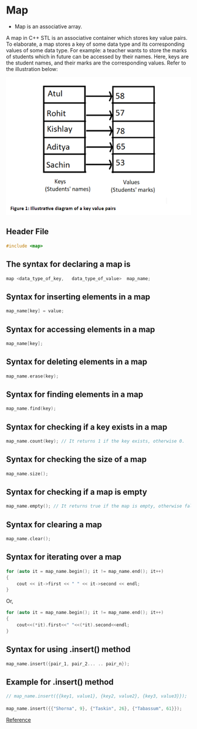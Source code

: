# Map

- Map is an associative array.

A map in C++ STL is an associative container which stores key value pairs. To elaborate, a map stores a key of some data type and its corresponding values of some data type. For example: a teacher wants to store the marks of students which in future can be accessed by their names. Here, keys are the student names, and their marks are the corresponding values. Refer to the illustration below:

![Map Illustration](https://github.com/Tayeb-Ahmed-TAS/Images/blob/b167183e26902ce042f77a5ff2708a3200fb7928/map.png)

## Header File

```cpp
#include <map>
```

## The syntax for declaring a map is

```cpp
map <data_type_of_key,   data_type_of_value>  map_name;
```

## Syntax for inserting elements in a map

```cpp
map_name[key] = value;
```

## Syntax for accessing elements in a map

```cpp
map_name[key];
```

## Syntax for deleting elements in a map

```cpp
map_name.erase(key);
```

## Syntax for finding elements in a map

```cpp
map_name.find(key);
```

## Syntax for checking if a key exists in a map

```cpp
map_name.count(key); // It returns 1 if the key exists, otherwise 0.
```

## Syntax for checking the size of a map

```cpp
map_name.size();
```

## Syntax for checking if a map is empty

```cpp
map_name.empty(); // It returns true if the map is empty, otherwise false.
```

## Syntax for clearing a map

```cpp
map_name.clear();
```

## Syntax for iterating over a map

```cpp
for (auto it = map_name.begin(); it != map_name.end(); it++)
{
    cout << it->first << " " << it->second << endl;
}
```

Or,

```cpp
for (auto it = map_name.begin(); it != map_name.end(); it++)
{
    cout<<(*it).first<<" "<<(*it).second<<endl;
}
```

## Syntax for using **.insert()** method

```cpp
map_name.insert({pair_1, pair_2... .. pair_n});
```

## Example for .insert() method

```cpp
// map_name.insert({{key1, value1}, {key2, value2}, {key3, value3}});

map_name.insert({{"Shorna", 9}, {"Taskin", 26}, {"Tabassum", 61}});
```

[Reference](https://cplusplus.com/reference/map/map/)
